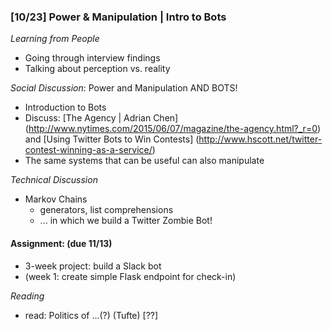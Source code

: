 ### [10/23] Power & Manipulation | Intro to Bots

_Learning from People_ 
- Going through interview findings
- Talking about perception vs. reality

_Social Discussion_: Power and Manipulation AND BOTS!
- Introduction to Bots
- Discuss: [The Agency | Adrian Chen] (http://www.nytimes.com/2015/06/07/magazine/the-agency.html?_r=0) and [Using Twitter Bots to Win Contests] (http://www.hscott.net/twitter-contest-winning-as-a-service/)
- The same systems that can be useful can also manipulate

_Technical Discussion_
- Markov Chains
  - generators, list comprehensions
  - ... in which we build a Twitter Zombie Bot!

#### Assignment: (due 11/13)
- 3-week project: build a Slack bot 
- (week 1: create simple Flask endpoint for check-in)

_Reading_
- read: Politics of …(?) (Tufte) [??]
